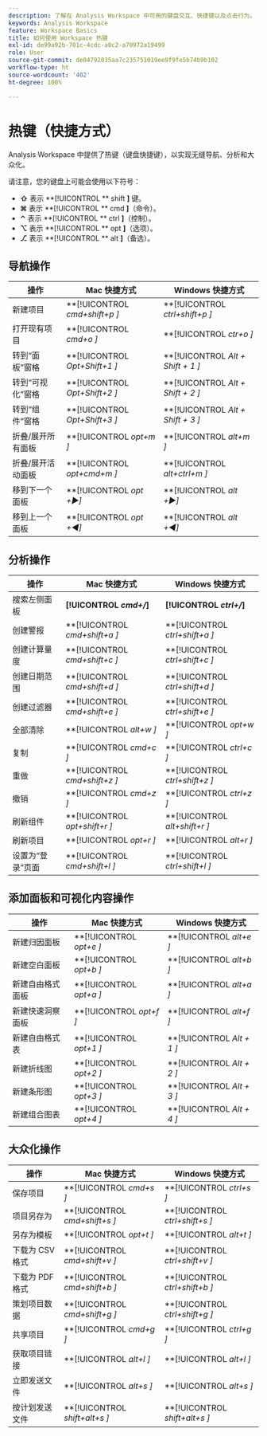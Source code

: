 ```yaml
---
description: 了解在 Analysis Workspace 中可用的键盘交互、快捷键以及点击行为。
keywords: Analysis Workspace
feature: Workspace Basics
title: 如何使用 Workspace 热键
exl-id: de99a92b-701c-4cdc-a0c2-a70972a19499
role: User
source-git-commit: de04792035aa7c235751019ee9f9fe5b74b9b102
workflow-type: ht
source-wordcount: '402'
ht-degree: 100%

---
```


# 热键（快捷方式）

Analysis Workspace 中提供了热键（键盘快捷键），以实现无缝导航、分析和大众化。

请注意，您的键盘上可能会使用以下符号：

- **⇧** 表示 **[!UICONTROL ** shift **]** 键。
- **⌘** 表示 **[!UICONTROL ** cmd **]**（命令）。
- **⌃** 表示 **[!UICONTROL ** ctrl **]**（控制）。
- **⌥** 表示 **[!UICONTROL ** opt **]**（选项）。
- **⎇** 表示 **[!UICONTROL ** alt **]**（备选）。

## 导航操作

| 操作 | Mac 快捷方式 | Windows 快捷方式 |
| --- | --- | --- | 
| 新建项目 | **[!UICONTROL *cmd+shift+p *]** | **[!UICONTROL *ctrl+shift+p *]** |
| 打开现有项目 | **[!UICONTROL *cmd+o *]** | **[!UICONTROL *ctr+o *]** |
| 转到“面板”窗格 | **[!UICONTROL *Opt+Shift+1 *]** | **[!UICONTROL *Alt + Shift + 1 *]** |
| 转到“可视化”窗格 | **[!UICONTROL *Opt+Shift+2 *]** | **[!UICONTROL *Alt + Shift + 2 *]** |
| 转到“组件”窗格 | **[!UICONTROL *Opt+Shift+3 *]** | **[!UICONTROL *Alt + Shift + 3 *]** |
| 折叠/展开所有面板 | **[!UICONTROL *opt+m *]** | **[!UICONTROL *alt+m *]** |
| 折叠/展开活动面板 | **[!UICONTROL *opt+cmd+m *]** | **[!UICONTROL *alt+ctrl+m *]** |
| 移到下一个面板 | **[!UICONTROL *opt *+▶︎]** | **[!UICONTROL *alt *+▶︎]** |
| 移到上一个面板 | **[!UICONTROL *opt *+◀︎]** | **[!UICONTROL *alt *+◀︎]** |

## 分析操作

| 操作 | Mac 快捷方式 | Windows 快捷方式 |
| --- | --- | --- | 
| 搜索左侧面板 | **[!UICONTROL *cmd+/*]** | **[!UICONTROL *ctrl+/*]** |
| 创建警报 | **[!UICONTROL *cmd+shift+a *]** | **[!UICONTROL *ctrl+shift+a *]** |
| 创建计算量度 | **[!UICONTROL *cmd+shift+c *]** | **[!UICONTROL *ctrl+shift+c *]** |
| 创建日期范围 | **[!UICONTROL *cmd+shift+d *]** | **[!UICONTROL *ctrl+shift+d *]** |
| 创建过滤器 | **[!UICONTROL *cmd+shift+e *]** | **[!UICONTROL *ctrl+shift+e *]** |
| 全部清除 | **[!UICONTROL *alt+w *]** | **[!UICONTROL *opt+w *]** |
| 复制 | **[!UICONTROL *cmd+c *]** | **[!UICONTROL *ctrl+c *]** |
| 重做 | **[!UICONTROL *cmd+shift+z *]** | **[!UICONTROL *ctrl+shift+z *]** |
| 撤销 | **[!UICONTROL *cmd+z *]** | **[!UICONTROL *ctrl+z *]** |
| 刷新组件 | **[!UICONTROL *opt+shift+r *]** | **[!UICONTROL *alt+shift+r *]** |
| 刷新项目 | **[!UICONTROL *opt+r *]** | **[!UICONTROL *alt+r *]** |
| 设置为“登录”页面 | **[!UICONTROL *cmd+shift+l *]** | **[!UICONTROL *ctrl+shift+l *]** |

## 添加面板和可视化内容操作

| 操作 | Mac 快捷方式 | Windows 快捷方式 |
| --- | --- | --- | 
| 新建归因面板 | **[!UICONTROL *opt+e *]** | **[!UICONTROL *alt+e *]** |
| 新建空白面板 | **[!UICONTROL *opt+b *]** | **[!UICONTROL *alt+b *]** |
| 新建自由格式面板 | **[!UICONTROL *opt+a *]** | **[!UICONTROL *alt+a *]** |
| 新建快速洞察面板 | **[!UICONTROL *opt+f *]** | **[!UICONTROL *alt+f *]** |
| 新建自由格式表 | **[!UICONTROL *opt+1 *]** | **[!UICONTROL *Alt + 1 *]** |
| 新建折线图 | **[!UICONTROL *opt+2 *]** | **[!UICONTROL *Alt + 2 *]** |
| 新建条形图 | **[!UICONTROL *opt+3 *]** | **[!UICONTROL *Alt + 3 *]** |
| 新建组合图表 | **[!UICONTROL *opt+4 *]** | **[!UICONTROL *Alt + 4 *]** |

## 大众化操作

| 操作 | Mac 快捷方式 | Windows 快捷方式 |
| --- | --- | --- | 
| 保存项目 | **[!UICONTROL *cmd+s *]** | **[!UICONTROL *ctrl+s *]** |
| 项目另存为 | **[!UICONTROL *cmd+shift+s *]** | **[!UICONTROL *ctrl+shift+s *]** |
| 另存为模板 | **[!UICONTROL *opt+t *]** | **[!UICONTROL *alt+t *]** |
| 下载为 CSV 格式 | **[!UICONTROL *cmd+shift+v *]** | **[!UICONTROL *ctrl+shift+v *]** |
| 下载为 PDF 格式 | **[!UICONTROL *cmd+shift+b *]** | **[!UICONTROL *ctrl+shift+b *]** |
| 策划项目数据 | **[!UICONTROL *cmd+shift+g *]** | **[!UICONTROL *ctrl+shift+g *]** |
| 共享项目 | **[!UICONTROL *cmd+g *]** | **[!UICONTROL *ctrl+g *]** |
| 获取项目链接 | **[!UICONTROL *alt+l *]** | **[!UICONTROL *alt+l *]** |
| 立即发送文件 | **[!UICONTROL *alt+s *]** | **[!UICONTROL *alt+s *]** |
| 按计划发送文件 | **[!UICONTROL *shift+alt+s *]** | **[!UICONTROL *shift+alt+s *]** |
